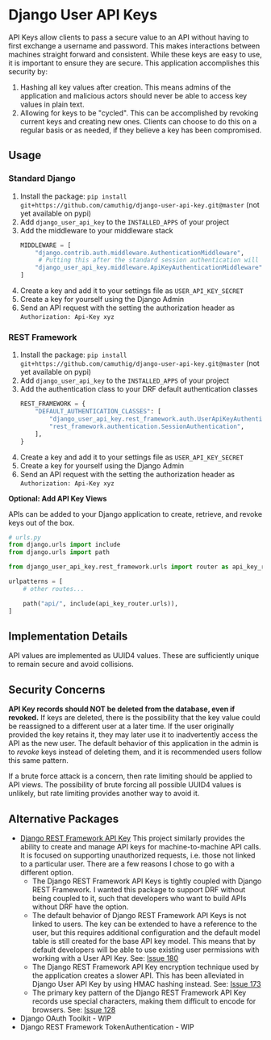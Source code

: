 # Django User API Keys

API Keys allow clients to pass a secure value to an API without having to first exchange a username and password. This
makes interactions between machines straight forward and consistent. While these keys are easy to use, it is important
to ensure they are secure. This application accomplishes this security by:

1. Hashing all key values after creation. This means admins of the application and malicious actors should never be able
   to access key values in plain text.
2. Allowing for keys to be "cycled". This can be accomplished by revoking current keys and creating new ones. Clients
   can choose to do this on a regular basis or as needed, if they believe a key has been compromised.

## Usage

### Standard Django

1. Install the package: `pip install git+https://github.com/camuthig/django-user-api-key.git@master` (not yet available on pypi)
2. Add `django_user_api_key` to the `INSTALLED_APPS` of your project
3. Add the middleware to your middleware stack
   ```python
   MIDDLEWARE = [
       "django.contrib.auth.middleware.AuthenticationMiddleware",
        # Putting this after the standard session authentication will defer to the session if it defines a user.
       "django_user_api_key.middleware.ApiKeyAuthenticationMiddleware",
   ]
   ```
4. Create a key and add it to your settings file as `USER_API_KEY_SECRET`
5. Create a key for yourself using the Django Admin
6. Send an API request with the setting the authorization header as `Authorization: Api-Key xyz`

### REST Framework

1. Install the package: `pip install git+https://github.com/camuthig/django-user-api-key.git@master` (not yet available on pypi)
2. Add `django_user_api_key` to the `INSTALLED_APPS` of your project
3. Add the authentication class to your DRF default authentication classes
   ```python
   REST_FRAMEWORK = {
       "DEFAULT_AUTHENTICATION_CLASSES": [
           "django_user_api_key.rest_framework.auth.UserApiKeyAuthentication",
           "rest_framework.authentication.SessionAuthentication",
       ],
   }
   ```
4. Create a key and add it to your settings file as `USER_API_KEY_SECRET`
5. Create a key for yourself using the Django Admin
6. Send an API request with the setting the authorization header as `Authorization: Api-Key xyz`

**Optional: Add API Key Views**

APIs can be added to your Django application to create, retrieve, and revoke keys out of the box.

```python
# urls.py
from django.urls import include
from django.urls import path

from django_user_api_key.rest_framework.urls import router as api_key_router

urlpatterns = [
    # other routes...

    path("api/", include(api_key_router.urls)),
]
```


## Implementation Details

API values are implemented as UUID4 values. These are sufficiently unique to remain secure and avoid collisions.

## Security Concerns

**API Key records should NOT be deleted from the database, even if revoked.** If keys are deleted, there is the
possibility that the key value could be reassigned to a different user at a later time. If the user originally provided
the key retains it, they may later use it to inadvertently access the API as the new user. The default behavior of this
application in the admin is to _revoke_ keys instead of deleting them, and it is recommended users follow this same
pattern.

If a brute force attack is a concern, then rate limiting should be applied to API views. The possibility of brute
forcing all possible UUID4 values is unlikely, but rate limiting provides another way to avoid it.

## Alternative Packages

* [Django REST Framework API Key](https://florimondmanca.github.io/djangorestframework-api-key/guide/) This project
  similarly provides the ability to create and manage API keys for machine-to-machine API calls. It is focused on
  supporting unauthorized requests, i.e. those not linked to a particular user. There are a few reasons I chose to go
  with a different option.
  * The Django REST Framework API Keys is tightly coupled with Django REST Framework. I wanted this package to support
    DRF without being coupled to it, such that developers who want to build APIs without DRF have the option.
  * The default behavior of Django REST Framework API Keys is not linked to users. The key can be extended to have a
    reference to the user, but this requires additional configuration and the default model table is still created for
    the base API key model. This means that by default developers will be able to use existing user permissions with
    working with a User API Key. See: [Issue 180](https://github.com/florimondmanca/djangorestframework-api-key/issues/180)
  * The Django REST Framework API Key encryption technique used by the application creates a slower API. This has been
    alleviated in Django User API Key by using HMAC hashing instead. See:
    [Issue 173](https://github.com/florimondmanca/djangorestframework-api-key/issues/173)
  * The primary key pattern of the Django REST Framework API Key records use special characters, making them difficult
    to encode for browsers. See: [Issue 128](https://github.com/florimondmanca/djangorestframework-api-key/issues/128)
* Django OAuth Toolkit - WIP
* Django REST Framework TokenAuthentication - WIP
